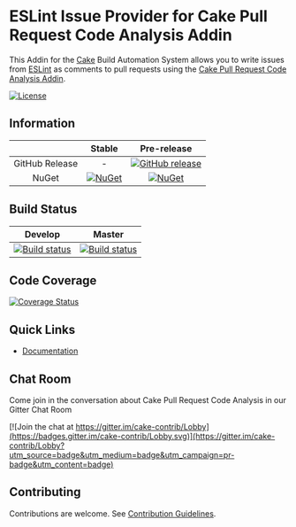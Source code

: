 # ESLint Issue Provider for Cake Pull Request Code Analysis Addin

This Addin for the [Cake] Build Automation System allows you to write issues from [ESLint] as comments to pull requests
using the [Cake Pull Request Code Analysis Addin].

[![License](http://img.shields.io/:license-mit-blue.svg)](https://github.com/cake-contrib/Cake.Prca.Issues.EsLint/blob/feature/build/LICENSE)

## Information

| | Stable | Pre-release |
|:--:|:--:|:--:|
|GitHub Release|-|[![GitHub release](https://img.shields.io/github/release/cake-contrib/Cake.Prca.Issues.EsLint.svg)](https://github.com/cake-contrib/Cake.Prca.Issues.EsLint/releases/latest)|
|NuGet|[![NuGet](https://img.shields.io/nuget/v/Cake.Prca.Issues.EsLint.svg)](https://www.nuget.org/packages/Cake.Prca.Issues.EsLint)|[![NuGet](https://img.shields.io/nuget/vpre/Cake.Prca.Issues.EsLint.svg)](https://www.nuget.org/packages/Cake.Prca.Issues.EsLint)|

## Build Status

|Develop|Master|
|:--:|:--:|
|[![Build status](https://ci.appveyor.com/api/projects/status/4p922uvlm2muuqe0/branch/develop?svg=true)](https://ci.appveyor.com/project/cakecontrib/cake-prca-issues-eslint/branch/develop)|[![Build status](https://ci.appveyor.com/api/projects/status/4p922uvlm2muuqe0/branch/develop?svg=true)](https://ci.appveyor.com/project/cakecontrib/cake-prca-issues-eslint/branch/master)|

## Code Coverage

[![Coverage Status](https://coveralls.io/repos/github/cake-contrib/Cake.Prca.Issues.EsLint/badge.svg?branch=develop)](https://coveralls.io/github/cake-contrib/Cake.Prca.Issues.EsLint?branch=develop)

## Quick Links

- [Documentation](https://cake-contrib.github.io/Cake.Prca.Website)

## Chat Room

Come join in the conversation about Cake Pull Request Code Analysis in our Gitter Chat Room

[![Join the chat at https://gitter.im/cake-contrib/Lobby](https://badges.gitter.im/cake-contrib/Lobby.svg)](https://gitter.im/cake-contrib/Lobby?utm_source=badge&utm_medium=badge&utm_campaign=pr-badge&utm_content=badge)

## Contributing

Contributions are welcome. See [Contribution Guidelines].

[Cake]: http://cakebuild.net
[ESLint]: http://eslint.org/
[Cake Pull Request Code Analysis Addin]: https://github.com/cake-contrib/Cake.Prca
[Contribution Guidelines]: CONTRIBUTING.md
